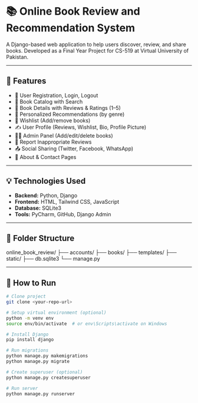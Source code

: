 # 📚 Online Book Review and Recommendation System

A Django-based web application to help users discover, review, and share books. Developed as a Final Year Project for CS-519 at Virtual University of Pakistan.

---

## 🔧 Features

- 👤 User Registration, Login, Logout
- 📘 Book Catalog with Search
- 📝 Book Details with Reviews & Ratings (1–5)
- 🌟 Personalized Recommendations (by genre)
- 📌 Wishlist (Add/remove books)
- ✍️ User Profile (Reviews, Wishlist, Bio, Profile Picture)
- 🧑‍💻 Admin Panel (Add/edit/delete books)
- 🚩 Report Inappropriate Reviews
- 📤 Social Sharing (Twitter, Facebook, WhatsApp)
- 📄 About & Contact Pages

---

## 💡 Technologies Used

- **Backend:** Python, Django
- **Frontend:** HTML, Tailwind CSS, JavaScript
- **Database:** SQLite3
- **Tools:** PyCharm, GitHub, Django Admin

---

## 📂 Folder Structure
online_book_review/
├── accounts/
├── books/
├── templates/
├── static/
├── db.sqlite3
└── manage.py


---

## 🚀 How to Run

```bash
# Clone project
git clone <your-repo-url>

# Setup virtual environment (optional)
python -m venv env
source env/bin/activate  # or env\Scripts\activate on Windows

# Install Django
pip install django

# Run migrations
python manage.py makemigrations
python manage.py migrate

# Create superuser (optional)
python manage.py createsuperuser

# Run server
python manage.py runserver


